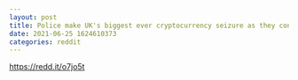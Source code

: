 ```yaml
--- 
layout: post 
title: Police make UK's biggest ever cryptocurrency seizure as they confiscate £114m 
date: 2021-06-25 1624610373 
categories: reddit 
--- 
```

https://redd.it/o7jo5t